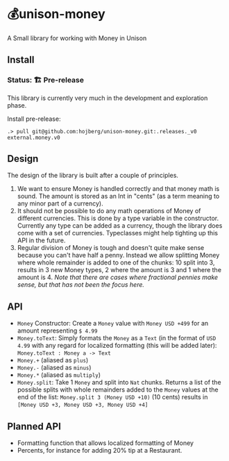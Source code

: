 # 💰unison-money 

A Small library for working with Money in Unison

## Install

### Status: 🏗 Pre-release
This library is currently very much in the development and exploration phase.

Install pre-release:

```
.> pull git@github.com:hojberg/unison-money.git:.releases._v0 external.money.v0
```

## Design

The design of the library is built after a couple of principles. 
1) We want to ensure Money is handled correctly and that money math is sound. The amount is stored as an Int in "cents" (as a term meaning to any minor part of a currency). 
2) It should not be possible to do any math operations of Money of different currencies. This is done by a type variable in the constructor. Currently any type can be added as a currency, though the library does come with a set of currencies. Typeclasses might help tighting up this API in the future.
3) Regular division of Money is tough and doesn't quite make sense because you can't have half a penny. Instead we allow splitting Money where whole remainder is added to one of the chunks: 10 split into 3, results in 3 new Money types, 2 where the amount is 3 and 1 where the amount is 4. _Note that there are cases where fractional pennies make sense, but that has not been the focus here._

## API

* `Money` Constructor: Create a `Money` value with `Money USD +499` for an amount representing `$ 4.99`
* `Money.toText`: Simply formats the `Money` as a `Text` (in the format of `USD 4.99` with any regard for localized formatting (this will be added later): `Money.toText : Money a -> Text`
* `Money.+` (aliased as `plus`)
* `Money.-` (aliased as `minus`)
* `Money.*` (aliased as `multiply`)
* `Money.split`: Take 1 `Money` and split into `Nat` chunks. Returns a list of the possible splits with whole remainders added to the `Money` values at the end of the list: `Money.split 3 (Money USD +10)` (10 cents) results in `[Money USD +3, Money USD +3, Money USD +4]`

## Planned API
* Formatting function that allows localized formatting of Money
* Percents, for instance for adding 20% tip at a Restaurant.

